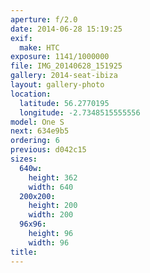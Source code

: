 ```yaml
---
aperture: f/2.0
date: 2014-06-28 15:19:25
exif:
  make: HTC
exposure: 1141/1000000
file: IMG_20140628_151925
gallery: 2014-seat-ibiza
layout: gallery-photo
location:
  latitude: 56.2770195
  longitude: -2.7348515555556
model: One S
next: 634e9b5
ordering: 6
previous: d042c15
sizes:
  640w:
    height: 362
    width: 640
  200x200:
    height: 200
    width: 200
  96x96:
    height: 96
    width: 96
title: 
---
```

